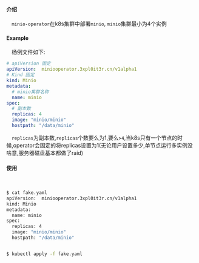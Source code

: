 #### 介绍
&emsp;`minio-operator`在k8s集群中部署`minio`, `minio`集群最小为4个实例

#### Example
&emsp;杨例文件如下:
```yaml
# apiVersion 固定
apiVersion:  miniooperator.3xpl0it3r.cn/v1alpha1 
# Kind 固定
kind: Minio
metadata:
  # minio集群名称
  name: minio
spec:
  # 副本数
  replicas: 4
  image: "minio/minio"
  hostpath: "/data/minio"
```

&emsp;`replicas`为副本数,`replicas`个数要么为1,要么`>4`,当k8s只有一个节点的时候,operator会固定的将replicas设置为1(无论用户设置多少,单节点运行多实例没啥意,服务器磁盘基本都做了raid)


#### 使用
&emsp;
```bash
$ cat fake.yaml
apiVersion:  miniooperator.3xpl0it3r.cn/v1alpha1
kind: Minio
metadata:
  name: minio
spec:
  replicas: 4
  image: "minio/minio"
  hostpath: "/data/minio"


$ kubectl apply -f fake.yaml
```
